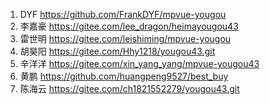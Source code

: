 1. DYF https://github.com/FrankDYF/mpvue-yougou
2. 李嘉豪 https://gitee.com/lee_dragon/heimayougou43
3. 雷世明 https://gitee.com/leishiming/mpvue-yougou
4. 胡昊阳 https://gitee.com/Hhy1218/yougou43.git
5. 辛洋洋 https://gitee.com/xin_yang_yang/mpvue-yougou43
6. 黄鹏 https://github.com/huangpeng9527/best_buy
7.  陈海云 https://gitee.com/ch1821552279/yougou43.git

